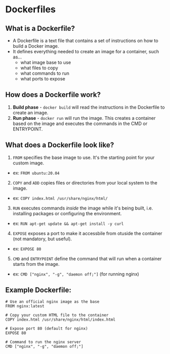 # Dockerfiles

## What is a Dockerfile?
- A Dockerfile is a text file that contains a set of instructions on how to build a Docker image.
- It defines everything needed to create an image for a container, such as...
  - what image base to use
  - what files to copy
  - what commands to run
  - what ports to expose

## How does a Dockerfile work?
1. **Build phase** - ```docker build``` will read the instructions in the Dockerfile to create an image.
2. **Run phase** - ```docker run``` will run the image. This creates a container based on the image and executes the commands in the CMD or ENTRYPOINT.

## What does a Dockerfile look like?
1. ```FROM``` specifies the base image to use. It's the starting point for your custom image.
  - ex: ```FROM ubuntu:20.04```
2. ```COPY``` and ```ADD``` copies files or directories from your local system to the image.
  - ex: ```COPY index.html /usr/share/nginx/html/```
3. ```RUN``` executes commands *inside* the image while it's being built, i.e. installing packages or configuring the environment.
  - ex: ```RUN apt-get update && apt-get install -y curl```
4. ```EXPOSE``` exposes a port to make it accessbile from otuside the container (not mandatory, but useful).
  - ex: ```EXPOSE 80```
5. ```CMD``` and ```ENTRYPOINT``` define the command that will run when a container starts from the image.
  - ex: ```CMD ["nginx", "-g", "daemon off;"]``` (for running nginx)

## Example Dockerfile:
```
# Use an official nginx image as the base
FROM nginx:latest

# Copy your custom HTML file to the container
COPY index.html /usr/share/nginx/html/index.html

# Expose port 80 (default for nginx)
EXPOSE 80

# Command to run the nginx server
CMD ["nginx", "-g", "daemon off;"]
```

